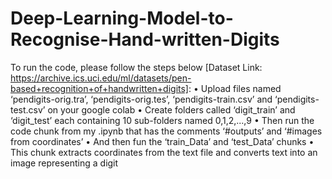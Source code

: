 # Deep-Learning-Model-to-Recognise-Hand-written-Digits

To run the code, please follow the steps below [Dataset Link: https://archive.ics.uci.edu/ml/datasets/pen-based+recognition+of+handwritten+digits]:
• Upload files named ‘pendigits-orig.tra’, ‘pendigits-orig.tes’, ‘pendigits-train.csv’ and
‘pendigits-test.csv’ on your google colab
• Create folders called ‘digit_train’ and ‘digit_test’ each containing 10 sub-folders
named 0,1,2,...,9
• Then run the code chunk from my .ipynb that has the comments ‘#outputs’ and
‘#images from coordinates’
• And then fun the ‘train_Data’ and ‘test_Data’ chunks
• This chunk extracts coordinates from the text file and converts text into an image
representing a digit
